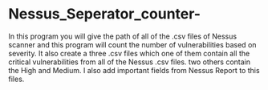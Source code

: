 # Nessus_Seperator_counter-
In this program you will give the path of all of the .csv files of Nessus scanner and this program will count the number of vulnerabilities based on severity. It also create a three .csv files which one of them contain all the critical vulnerabilities from all of the Nessus .csv files. two others contain the High and Medium. I also add important fields from Nessus Report to this files.
